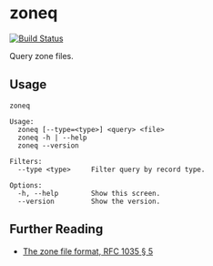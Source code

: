 # zoneq

[![Build Status](https://travis-ci.org/sjparkinson/zoneq.svg?branch=master)](https://travis-ci.org/sjparkinson/zoneq)

Query zone files.

## Usage

```
zoneq

Usage:
  zoneq [--type=<type>] <query> <file>
  zoneq -h | --help
  zoneq --version

Filters:
  --type <type>     Filter query by record type.

Options: 
  -h, --help        Show this screen.
  --version         Show the version.
```

## Further Reading

* [The zone file format, RFC 1035 § 5](https://tools.ietf.org/html/rfc1035#section-5)
